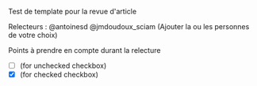 Test de template pour la revue d'article

Relecteurs : @antoinesd @jmdoudoux_sciam (Ajouter la ou les personnes de votre choix)

Points à prendre en compte durant la relecture
- [ ] (for unchecked checkbox)
- [x] (for checked checkbox)